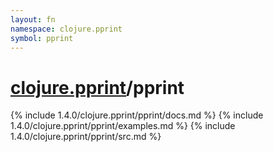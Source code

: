 ```yaml
---
layout: fn
namespace: clojure.pprint
symbol: pprint
---
```


# [clojure.pprint](../)/pprint

{% include 1.4.0/clojure.pprint/pprint/docs.md %}
{% include 1.4.0/clojure.pprint/pprint/examples.md %}
{% include 1.4.0/clojure.pprint/pprint/src.md %}

